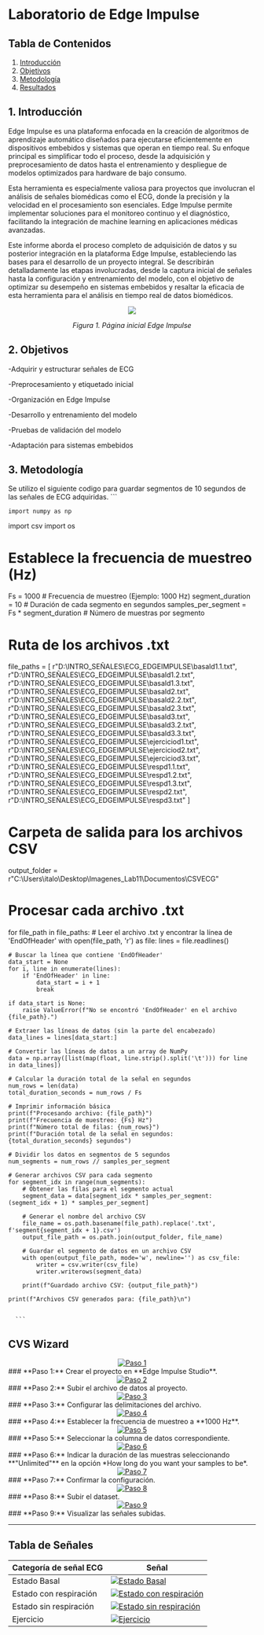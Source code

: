 # Laboratorio de Edge Impulse 

## Tabla de Contenidos

1. [Introducción](#1-introducción)
2. [Objetivos](#2-objetivos)
3. [Metodología](#3-metodología)
4. [Resultados](#4-resultados)


## 1. Introducción

Edge Impulse es una plataforma enfocada en la creación de algoritmos de aprendizaje automático diseñados para ejecutarse eficientemente en dispositivos embebidos y sistemas que operan en tiempo real. Su enfoque principal es simplificar todo el proceso, desde la adquisición y preprocesamiento de datos hasta el entrenamiento y despliegue de modelos optimizados para hardware de bajo consumo.

Esta herramienta es especialmente valiosa para proyectos que involucran el análisis de señales biomédicas como el ECG, donde la precisión y la velocidad en el procesamiento son esenciales. Edge Impulse permite implementar soluciones para el monitoreo continuo y el diagnóstico, facilitando la integración de machine learning en aplicaciones médicas avanzadas.

Este informe aborda el proceso completo de adquisición de datos y su posterior integración en la plataforma Edge Impulse, estableciendo las bases para el desarrollo de un proyecto integral. Se describirán detalladamente las etapas involucradas, desde la captura inicial de señales hasta la configuración y entrenamiento del modelo, con el objetivo de optimizar su desempeño en sistemas embebidos y resaltar la eficacia de esta herramienta para el análisis en tiempo real de datos biomédicos.

<div align="center">
    <img src="Imagen/intro.png"><p>

  *Figura 1. Página inicial Edge Impulse*
  </p>
</div>

## 2. Objetivos
-Adquirir y estructurar señales de ECG

-Preprocesamiento y etiquetado inicial

-Organización en Edge Impulse

-Desarrollo y entrenamiento del modelo

-Pruebas de validación del modelo

-Adaptación para sistemas embebidos

## 3. Metodología



Se utilizo el siguiente codigo para guardar segmentos de 10 segundos de las señales de ECG adquiridas.
      ```
      
    import numpy as np
import csv
import os

# Establece la frecuencia de muestreo (Hz)
Fs = 1000  # Frecuencia de muestreo (Ejemplo: 1000 Hz)
segment_duration = 10  # Duración de cada segmento en segundos
samples_per_segment = Fs * segment_duration  # Número de muestras por segmento

# Ruta de los archivos .txt
file_paths = [
    r"D:\INTRO_SEÑALES\ECG_EDGEIMPULSE\basald1.1.txt",
    r"D:\INTRO_SEÑALES\ECG_EDGEIMPULSE\basald1.2.txt",
    r"D:\INTRO_SEÑALES\ECG_EDGEIMPULSE\basald1.3.txt",
    r"D:\INTRO_SEÑALES\ECG_EDGEIMPULSE\basald2.txt",
    r"D:\INTRO_SEÑALES\ECG_EDGEIMPULSE\basald2.2.txt",
    r"D:\INTRO_SEÑALES\ECG_EDGEIMPULSE\basald2.3.txt",
    r"D:\INTRO_SEÑALES\ECG_EDGEIMPULSE\basald3.txt",
    r"D:\INTRO_SEÑALES\ECG_EDGEIMPULSE\basald3.2.txt",
    r"D:\INTRO_SEÑALES\ECG_EDGEIMPULSE\basald3.3.txt",
    r"D:\INTRO_SEÑALES\ECG_EDGEIMPULSE\ejerciciod1.txt",
    r"D:\INTRO_SEÑALES\ECG_EDGEIMPULSE\ejerciciod2.txt",
    r"D:\INTRO_SEÑALES\ECG_EDGEIMPULSE\ejerciciod3.txt",
    r"D:\INTRO_SEÑALES\ECG_EDGEIMPULSE\respd1.1.txt",
    r"D:\INTRO_SEÑALES\ECG_EDGEIMPULSE\respd1.2.txt",
    r"D:\INTRO_SEÑALES\ECG_EDGEIMPULSE\respd1.3.txt",
    r"D:\INTRO_SEÑALES\ECG_EDGEIMPULSE\respd2.txt",
    r"D:\INTRO_SEÑALES\ECG_EDGEIMPULSE\respd3.txt"
]

# Carpeta de salida para los archivos CSV
output_folder = r"C:\Users\italo\Desktop\Imagenes_Lab11\Documentos\CSVECG"

# Procesar cada archivo .txt
for file_path in file_paths:
    # Leer el archivo .txt y encontrar la línea de 'EndOfHeader'
    with open(file_path, 'r') as file:
        lines = file.readlines()

    # Buscar la línea que contiene 'EndOfHeader'
    data_start = None
    for i, line in enumerate(lines):
        if 'EndOfHeader' in line:
            data_start = i + 1
            break

    if data_start is None:
        raise ValueError(f"No se encontró 'EndOfHeader' en el archivo {file_path}.")

    # Extraer las líneas de datos (sin la parte del encabezado)
    data_lines = lines[data_start:]

    # Convertir las líneas de datos a un array de NumPy
    data = np.array([list(map(float, line.strip().split('\t'))) for line in data_lines])

    # Calcular la duración total de la señal en segundos
    num_rows = len(data)
    total_duration_seconds = num_rows / Fs

    # Imprimir información básica
    print(f"Procesando archivo: {file_path}")
    print(f"Frecuencia de muestreo: {Fs} Hz")
    print(f"Número total de filas: {num_rows}")
    print(f"Duración total de la señal en segundos: {total_duration_seconds} segundos")

    # Dividir los datos en segmentos de 5 segundos
    num_segments = num_rows // samples_per_segment

    # Generar archivos CSV para cada segmento
    for segment_idx in range(num_segments):
        # Obtener las filas para el segmento actual
        segment_data = data[segment_idx * samples_per_segment: (segment_idx + 1) * samples_per_segment]

        # Generar el nombre del archivo CSV
        file_name = os.path.basename(file_path).replace('.txt', f'segment{segment_idx + 1}.csv')
        output_file_path = os.path.join(output_folder, file_name)

        # Guardar el segmento de datos en un archivo CSV
        with open(output_file_path, mode='w', newline='') as csv_file:
            writer = csv.writer(csv_file)
            writer.writerows(segment_data)

        print(f"Guardado archivo CSV: {output_file_path}")

    print(f"Archivos CSV generados para: {file_path}\n")

      
      ```

## CVS Wizard

<div align="center">
    <a href="https://github.com/tu_usuario/tu_repositorio/Paso1.jpg">
        <img src="https://github.com/tu_usuario/tu_repositorio/Paso1.jpg" alt="Paso 1">
    </a>
</div>
### **Paso 1:** Crear el proyecto en **Edge Impulse Studio**.

<div align="center">
    <a href="https://github.com/tu_usuario/tu_repositorio/Paso2.jpg">
        <img src="https://github.com/tu_usuario/tu_repositorio/Paso2.jpg" alt="Paso 2">
    </a>
</div>
### **Paso 2:** Subir el archivo de datos al proyecto.

<div align="center">
    <a href="https://github.com/tu_usuario/tu_repositorio/Paso3.jpg">
        <img src="https://github.com/tu_usuario/tu_repositorio/Paso3.jpg" alt="Paso 3">
    </a>
</div>
### **Paso 3:** Configurar las delimitaciones del archivo.

<div align="center">
    <a href="https://github.com/tu_usuario/tu_repositorio/Paso4.jpg">
        <img src="https://github.com/tu_usuario/tu_repositorio/Paso4.jpg" alt="Paso 4">
    </a>
</div>
### **Paso 4:** Establecer la frecuencia de muestreo a **1000 Hz**.

<div align="center">
    <a href="https://github.com/tu_usuario/tu_repositorio/Paso5.jpg">
        <img src="https://github.com/tu_usuario/tu_repositorio/Paso5.jpg" alt="Paso 5">
    </a>
</div>
### **Paso 5:** Seleccionar la columna de datos correspondiente.

<div align="center">
    <a href="https://github.com/tu_usuario/tu_repositorio/Paso6.jpg">
        <img src="https://github.com/tu_usuario/tu_repositorio/Paso6.jpg" alt="Paso 6">
    </a>
</div>
### **Paso 6:** Indicar la duración de las muestras seleccionando **"Unlimited"** en la opción *How long do you want your samples to be*.

<div align="center">
    <a href="https://github.com/tu_usuario/tu_repositorio/Paso7.jpg">
        <img src="https://github.com/tu_usuario/tu_repositorio/Paso7.jpg" alt="Paso 7">
    </a>
</div>
### **Paso 7:** Confirmar la configuración.

<div align="center">
    <a href="https://github.com/tu_usuario/tu_repositorio/Paso8.jpg">
        <img src="https://github.com/tu_usuario/tu_repositorio/Paso8.jpg" alt="Paso 8">
    </a>
</div>
### **Paso 8:** Subir el dataset.

<div align="center">
    <a href="https://github.com/tu_usuario/tu_repositorio/Paso9.jpg">
        <img src="https://github.com/tu_usuario/tu_repositorio/Paso9.jpg" alt="Paso 9">
    </a>
</div>
### **Paso 9:** Visualizar las señales subidas.

---

## **Tabla de Señales**

| **Categoría de señal ECG**     | **Señal**                                                                 |
|--------------------------------|---------------------------------------------------------------------------|
| Estado Basal                   | [![Estado Basal](https://github.com/tu_usuario/tu_repositorio/EstadoBasal.jpg)](https://github.com/tu_usuario/tu_repositorio/EstadoBasal.jpg) |
| Estado con respiración         | [![Estado con respiración](https://github.com/tu_usuario/tu_repositorio/EstadoRespiracion.jpg)](https://github.com/tu_usuario/tu_repositorio/EstadoRespiracion.jpg) |
| Estado sin respiración         | [![Estado sin respiración](https://github.com/tu_usuario/tu_repositorio/EstadoSinRespiracion.jpg)](https://github.com/tu_usuario/tu_repositorio/EstadoSinRespiracion.jpg) |
| Ejercicio                      | [![Ejercicio](https://github.com/tu_usuario/tu_repositorio/Ejercicio.jpg)](https://github.com/tu_usuario/tu_repositorio/Ejercicio.jpg) |
